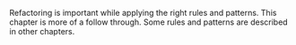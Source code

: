 Refactoring is important while applying the right rules and patterns.
This chapter is more of a follow through. Some rules and patterns are described in other chapters.